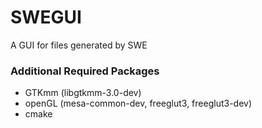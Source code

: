 # SWEGUI

A GUI for files generated by SWE

### Additional Required Packages

 - GTKmm (libgtkmm-3.0-dev)
 - openGL (mesa-common-dev, freeglut3, freeglut3-dev)
 - cmake